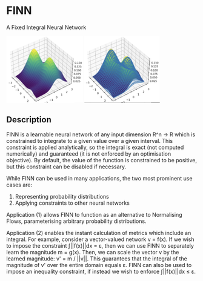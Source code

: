 # FINN
A Fixed Integral Neural Network

<img src="img/learned.png" alt="Learned Fixed Integral Network" width=40%> <img src="img/ground_truth.png" alt="Grouth Truth" width=39.65%>

## Description
FINN is a learnable neural network of any input dimension R^n -> R which is constrained to integrate to a given value over a given interval. This constraint is applied analytically, so the integral is exact (not computed numerically) and guaranteed (it is not enforced by an optimisation objective). By default, the value of the function is constrained to be positive, but this constraint can be disabled if necessary. 

While FINN can be used in many applications, the two most prominent use cases are:
1. Representing probability distributions
2. Applying constraints to other neural networks

Application (1) allows FINN to function as an alternative to Normalising Flows, parameterising arbitrary probability distributions.

Application (2) enables the instant calculation of metrics which include an integral. For example, consider a vector-valued network v = f(x). If we wish to impose the constraint ∫||f(x)||dx = ε, then we can use FINN to separately learn the magnitude m = g(x). Then, we can scale the vector v by the learned magnitude: v' = m / ||v||. This guarantees that the integral of the magnitude of v' over the entire domain equals ε. FINN can also be used to impose an inequality constraint, if instead we wish to enforce ∫||f(x)||dx ≤ ε.
